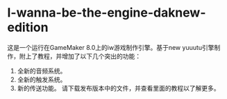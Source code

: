 # I-wanna-be-the-engine-daknew-edition
这是一个运行在GameMaker 8.0上的iw游戏制作引擎。基于new yuuutu引擎制作，附上了教程，并增加了以下几个突出的功能：
1.	全新的音频系统。
2.	全新的触发系统。
3.	新的传送功能。
请下载发布版本中的文件，并查看里面的教程以了解更多。

